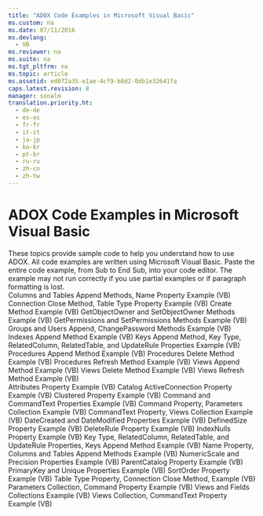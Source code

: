 ```yaml
---
title: "ADOX Code Examples in Microsoft Visual Basic"
ms.custom: na
ms.date: 07/11/2016
ms.devlang: 
  - VB
ms.reviewer: na
ms.suite: na
ms.tgt_pltfrm: na
ms.topic: article
ms.assetid: ed072a35-e1ae-4cf9-b8d2-0db1e32641fa
caps.latest.revision: 8
manager: sonalm
translation.priority.ht: 
  - de-de
  - es-es
  - fr-fr
  - it-it
  - ja-jp
  - ko-kr
  - pt-br
  - ru-ru
  - zh-cn
  - zh-tw
---
```

# ADOX Code Examples in Microsoft Visual Basic
<?xml version="1.0" encoding="utf-8"?>
<developerReferenceWithoutSyntaxDocument xmlns="http://ddue.schemas.microsoft.com/authoring/2003/5" xmlns:xlink="http://www.w3.org/1999/xlink" xmlns:xsi="http://www.w3.org/2001/XMLSchema-instance" xsi:schemaLocation="http://ddue.schemas.microsoft.com/authoring/2003/5 http://dduestorage.blob.core.windows.net/ddueschema/developer.xsd">
  <introduction>
    <para>These topics provide sample code to help you understand how to use ADOX. All code examples are written using Microsoft Visual Basic.</para>
    <alert class="note">
      <para>Paste the entire code example, from Sub to End Sub, into your code editor. The example may not run correctly if you use partial examples or if paragraph formatting is lost.</para>
    </alert>
  </introduction>
  <section>
    <title>Methods</title>
    <content>
      <list class="bullet">
        <listItem>
          <para>
            <legacyLink xlink:href="678e5546-df5d-4cd0-bfe9-6cf13cb385c0">Columns and Tables Append Methods, Name Property Example (VB)</legacyLink>
          </para>
        </listItem>
        <listItem>
          <para>
            <legacyLink xlink:href="f88e7a3b-19ed-46e2-b2ce-3b611d9b8166">Connection Close Method, Table Type Property Example (VB)</legacyLink>
          </para>
        </listItem>
        <listItem>
          <para>
            <legacyLink xlink:href="d7ea0244-596a-404e-8f30-71cadab8d8fc">Create Method Example (VB)</legacyLink>
          </para>
        </listItem>
        <listItem>
          <para>
            <legacyLink xlink:href="e44ec3d4-42ae-447d-aaed-bdea53cb0cca">GetObjectOwner and SetObjectOwner Methods Example (VB)</legacyLink>
          </para>
        </listItem>
        <listItem>
          <para>
            <legacyLink xlink:href="aa366d98-8c7a-4189-bdd8-1d663b243d33">GetPermissions and SetPermissions Methods Example (VB)</legacyLink>
          </para>
        </listItem>
        <listItem>
          <para>
            <legacyLink xlink:href="c9426757-9cdd-4a95-b506-d3d011569109">Groups and Users Append, ChangePassword Methods Example (VB)</legacyLink>
          </para>
        </listItem>
        <listItem>
          <para>
            <legacyLink xlink:href="50f87e27-1bf9-427c-9b1d-704a672434d2">Indexes Append Method Example (VB)</legacyLink>
          </para>
        </listItem>
        <listItem>
          <para>
            <legacyLink xlink:href="13b5b1c3-6af6-439e-bb65-976578ba6bc2">Keys Append Method, Key Type, RelatedColumn, RelatedTable, and UpdateRule Properties Example (VB)</legacyLink>
          </para>
        </listItem>
        <listItem>
          <para>
            <legacyLink xlink:href="ce83b966-474b-4f57-8eb9-370996dfc5c0">Procedures Append Method Example (VB)</legacyLink>
          </para>
        </listItem>
        <listItem>
          <para>
            <legacyLink xlink:href="94f1ac93-e778-4a40-a85e-94bce5316ac7">Procedures Delete Method Example (VB)</legacyLink>
          </para>
        </listItem>
        <listItem>
          <para>
            <legacyLink xlink:href="499679bd-287b-487d-bdfb-3803abffec1c">Procedures Refresh Method Example (VB)</legacyLink>
          </para>
        </listItem>
        <listItem>
          <para>
            <legacyLink xlink:href="b5b4c082-ac29-4f49-a8b8-e21b554c9b0d">Views Append Method Example (VB)</legacyLink>
          </para>
        </listItem>
        <listItem>
          <para>
            <legacyLink xlink:href="17df2a83-4166-4df8-8c17-0a33aaac8582">Views Delete Method Example (VB)</legacyLink>
          </para>
        </listItem>
        <listItem>
          <para>
            <legacyLink xlink:href="cdad2d66-6ade-40dc-9e74-e40cfa9bc127">Views Refresh Method Example (VB)</legacyLink>
          </para>
        </listItem>
      </list>
    </content>
  </section>
  <section>
    <title>Properties</title>
    <content>
      <list class="bullet">
        <listItem>
          <para>
            <legacyLink xlink:href="c0ed8195-09af-42c8-99c7-038ecc8a5c9f">Attributes Property Example (VB)</legacyLink>
          </para>
        </listItem>
        <listItem>
          <para>
            <legacyLink xlink:href="bb3274b1-764d-43a7-a49f-ef55680ecd26">Catalog ActiveConnection Property Example (VB)</legacyLink>
          </para>
        </listItem>
        <listItem>
          <para>
            <legacyLink xlink:href="1cd30769-c8af-43e7-be27-12ed0434daa1">Clustered Property Example (VB)</legacyLink>
          </para>
        </listItem>
        <listItem>
          <para>
            <legacyLink xlink:href="413263a8-05c0-4404-929d-69f82b987ba3">Command and CommandText Properties Example (VB)</legacyLink>
          </para>
        </listItem>
        <listItem>
          <para>
            <legacyLink xlink:href="7df1089e-69b7-476e-9244-19947c087351">Command Property, Parameters Collection Example (VB)</legacyLink>
          </para>
        </listItem>
        <listItem>
          <para>
            <legacyLink xlink:href="a05a0190-352d-44ff-9488-0c94e9fb656e">CommandText Property, Views Collection Example (VB)</legacyLink>
          </para>
        </listItem>
        <listItem>
          <para>
            <legacyLink xlink:href="d608ea35-6e68-402f-8184-a5041e408678">DateCreated and DateModified Properties Example (VB)</legacyLink>
          </para>
        </listItem>
        <listItem>
          <para>
            <legacyLink xlink:href="4dda2239-7ab5-4729-9c63-eb530803f7d9">DefinedSize Property Example (VB)</legacyLink>
          </para>
        </listItem>
        <listItem>
          <para>
            <legacyLink xlink:href="9ba00118-a80d-4a6d-a7d6-4f5492fb7ded">DeleteRule Property Example (VB)</legacyLink>
          </para>
        </listItem>
        <listItem>
          <para>
            <legacyLink xlink:href="45204669-32c0-4690-aab9-ddf0fd71ae48">IndexNulls Property Example (VB)</legacyLink>
          </para>
        </listItem>
        <listItem>
          <para>
            <legacyLink xlink:href="13b5b1c3-6af6-439e-bb65-976578ba6bc2">Key Type, RelatedColumn, RelatedTable, and UpdateRule Properties, Keys Append Method Example (VB)</legacyLink>
          </para>
        </listItem>
        <listItem>
          <para>
            <legacyLink xlink:href="678e5546-df5d-4cd0-bfe9-6cf13cb385c0">Name Property, Columns and Tables Append Methods Example (VB)</legacyLink>
          </para>
        </listItem>
        <listItem>
          <para>
            <legacyLink xlink:href="ea2ec614-34c8-41b7-8ebd-063798bd56b4">NumericScale and Precision Properties Example (VB)</legacyLink>
          </para>
        </listItem>
        <listItem>
          <para>
            <legacyLink xlink:href="448bc850-7584-4c5f-89f3-5f4fee88b259">ParentCatalog Property Example (VB)</legacyLink>
          </para>
        </listItem>
        <listItem>
          <para>
            <legacyLink xlink:href="f536acac-06ea-4b39-bfba-ee9902b01615">PrimaryKey and Unique Properties Example (VB)</legacyLink>
          </para>
        </listItem>
        <listItem>
          <para>
            <legacyLink xlink:href="d9502254-d89b-4bcb-94f1-6418f89e7f30">SortOrder Property Example (VB)</legacyLink>
          </para>
        </listItem>
        <listItem>
          <para>
            <legacyLink xlink:href="f88e7a3b-19ed-46e2-b2ce-3b611d9b8166">Table Type Property, Connection Close Method, Example (VB)</legacyLink>
          </para>
        </listItem>
      </list>
    </content>
  </section>
  <section>
    <title>Collections</title>
    <content>
      <list class="bullet">
        <listItem>
          <para>
            <legacyLink xlink:href="7df1089e-69b7-476e-9244-19947c087351">Parameters Collection, Command Property Example (VB)</legacyLink>
          </para>
        </listItem>
        <listItem>
          <para>
            <legacyLink xlink:href="d8304849-3f80-4cf3-9425-529d2a8ebedd">Views and Fields Collections Example (VB)</legacyLink>
          </para>
        </listItem>
        <listItem>
          <para>
            <legacyLink xlink:href="a05a0190-352d-44ff-9488-0c94e9fb656e">Views Collection, CommandText Property Example (VB)</legacyLink>
          </para>
        </listItem>
      </list>
    </content>
  </section>
  <relatedTopics />
</developerReferenceWithoutSyntaxDocument>